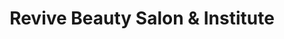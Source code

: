 ---
title: "Revive Beauty Salon & Institute"
url: /lahore/revive-beauty-salon-and-institute/
shop: beauty
---